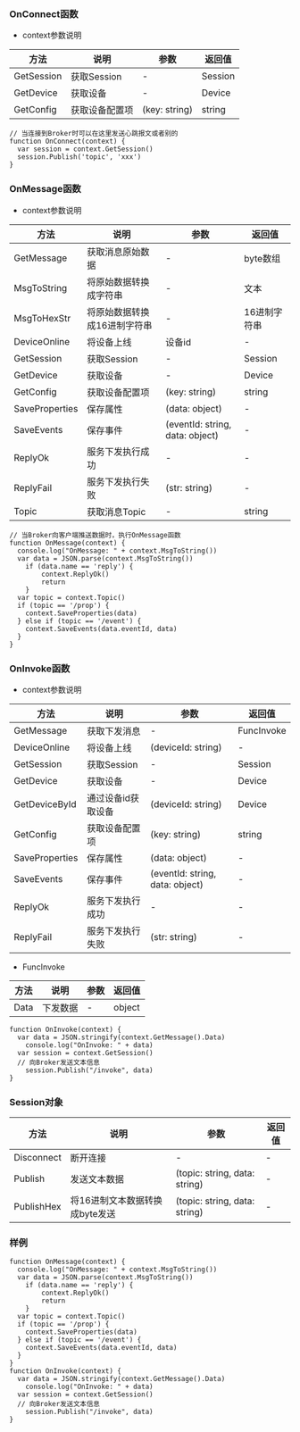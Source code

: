 ### OnConnect函数
- context参数说明

| 方法 | 说明 | 参数 | 返回值 |
| --- | --- | ---- | ---- |
| GetSession | 获取Session | - | Session |
| GetDevice | 获取设备 | - | Device |
| GetConfig | 获取设备配置项 | (key: string) | string |

```
// 当连接到Broker时可以在这里发送心跳报文或者别的
function OnConnect(context) {
  var session = context.GetSession()
  session.Publish('topic', 'xxx')
}
```

### OnMessage函数
- context参数说明

| 方法 | 说明 | 参数 | 返回值 |
| --- | --- | ---- | ---- |
| GetMessage | 获取消息原始数据 | - | byte数组 |
| MsgToString | 将原始数据转换成字符串 | - | 文本 |
| MsgToHexStr | 将原始数据转换成16进制字符串 | - | 16进制字符串 |
| DeviceOnline | 将设备上线 | 设备id | - |
| GetSession | 获取Session | - | Session |
| GetDevice | 获取设备 | - | Device |
| GetConfig | 获取设备配置项 | (key: string) | string |
| SaveProperties | 保存属性 | (data: object) | - |
| SaveEvents | 保存事件 | (eventId: string, data: object) | - |
| ReplyOk | 服务下发执行成功 | - | - |
| ReplyFail | 服务下发执行失败 | (str: string) | - |
| Topic | 获取消息Topic | - | string |

```
// 当Broker向客户端推送数据时，执行OnMessage函数
function OnMessage(context) {
  console.log("OnMessage: " + context.MsgToString())
  var data = JSON.parse(context.MsgToString())
	if (data.name == 'reply') {
		context.ReplyOk()
		return
	}
  var topic = context.Topic()
  if (topic == '/prop') {
    context.SaveProperties(data)
  } else if (topic == '/event') {
    context.SaveEvents(data.eventId, data)
  }
}
```
### OnInvoke函数
- context参数说明

| 方法 | 说明 | 参数 | 返回值 |
| --- | --- | ---- | ---- |
| GetMessage | 获取下发消息 | - | FuncInvoke |
| DeviceOnline | 将设备上线 | (deviceId: string) | - |
| GetSession | 获取Session | - | Session |
| GetDevice | 获取设备 | - | Device |
| GetDeviceById | 通过设备id获取设备 | (deviceId: string) | Device |
| GetConfig | 获取设备配置项 | (key: string) | string |
| SaveProperties | 保存属性 | (data: object) | - |
| SaveEvents | 保存事件 | (eventId: string, data: object) | - |
| ReplyOk | 服务下发执行成功 | - | - |
| ReplyFail | 服务下发执行失败 | (str: string) | - |

- FuncInvoke

| 方法 | 说明 | 参数 | 返回值 |
| --- | --- | ---- | ---- |
| Data | 下发数据 | - | object |

```
function OnInvoke(context) {
  var data = JSON.stringify(context.GetMessage().Data)
	console.log("OnInvoke: " + data)
  var session = context.GetSession()
  // 向Broker发送文本信息
	session.Publish("/invoke", data)
}
```

### Session对象

| 方法 | 说明 | 参数 | 返回值 |
| --- | --- | ---- | ---- |
| Disconnect | 断开连接 | - | - |
| Publish | 发送文本数据 | (topic: string, data: string) | - |
| PublishHex | 将16进制文本数据转换成byte发送 | (topic: string, data: string) | - |

### 样例
```
function OnMessage(context) {
  console.log("OnMessage: " + context.MsgToString())
  var data = JSON.parse(context.MsgToString())
	if (data.name == 'reply') {
		context.ReplyOk()
		return
	}
  var topic = context.Topic()
  if (topic == '/prop') {
    context.SaveProperties(data)
  } else if (topic == '/event') {
    context.SaveEvents(data.eventId, data)
  }
}
function OnInvoke(context) {
  var data = JSON.stringify(context.GetMessage().Data)
	console.log("OnInvoke: " + data)
  var session = context.GetSession()
  // 向Broker发送文本信息
	session.Publish("/invoke", data)
}
```